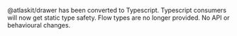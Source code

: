 @atlaskit/drawer has been converted to Typescript. Typescript consumers will now get static type safety. Flow types are no longer provided. No API or behavioural changes.